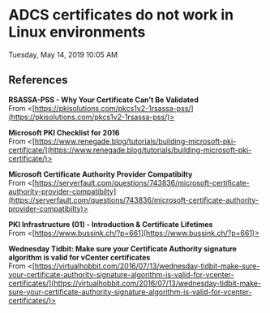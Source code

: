 ﻿# ADCS certificates do not work in Linux environments

Tuesday, May 14, 2019
10:05 AM

## References

**RSASSA-PSS - Why Your Certificate Can’t Be Validated**\
From <[https://pkisolutions.com/pkcs1v2-1rsassa-pss/](https://pkisolutions.com/pkcs1v2-1rsassa-pss/)>

**Microsoft PKI Checklist for 2016**\
From <[https://www.renegade.blog/tutorials/building-microsoft-pki-certificate/](https://www.renegade.blog/tutorials/building-microsoft-pki-certificate/)>

**Microsoft Certificate Authority Provider Compatibilty**\
From <[https://serverfault.com/questions/743836/microsoft-certificate-authority-provider-compatibilty](https://serverfault.com/questions/743836/microsoft-certificate-authority-provider-compatibilty)>

**PKI Infrastructure (01) - Introduction & Certificate Lifetimes**\
From <[https://www.bussink.ch/?p=661](https://www.bussink.ch/?p=661)>

**Wednesday Tidbit: Make sure your Certificate Authority signature algorithm is valid for vCenter certificates**\
From <[https://virtualhobbit.com/2016/07/13/wednesday-tidbit-make-sure-your-certificate-authority-signature-algorithm-is-valid-for-vcenter-certificates/](https://virtualhobbit.com/2016/07/13/wednesday-tidbit-make-sure-your-certificate-authority-signature-algorithm-is-valid-for-vcenter-certificates/)>
